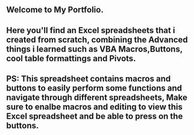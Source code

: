## Welcome to My Portfolio.
## Here you'll find an Excel spreadsheets that i created from scratch, combining the Advanced things i learned such as VBA Macros,Buttons, cool table formattings and Pivots.  

## PS: This spreadsheet contains macros and buttons to easily perform some functions and navigate through different spreadsheets, Make sure to enalbe macros and editing to view this Excel spreadsheet and be able to press on the buttons. 
